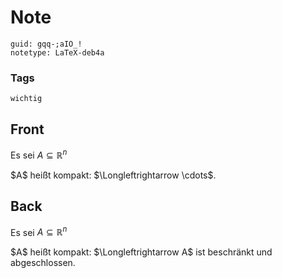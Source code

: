 # Note
```
guid: gqq-;aIO_!
notetype: LaTeX-deb4a
```

### Tags
```
wichtig
```

## Front
Es sei $A \subseteq \mathbb{R}^{n}$
<div>
$A$ heißt kompakt: $\Longleftrightarrow \cdots$.</div>

## Back
Es sei $A \subseteq \mathbb{R}^{n}$

<div>$A$ heißt kompakt: $\Longleftrightarrow A$ ist beschränkt und abgeschlossen.</div>
